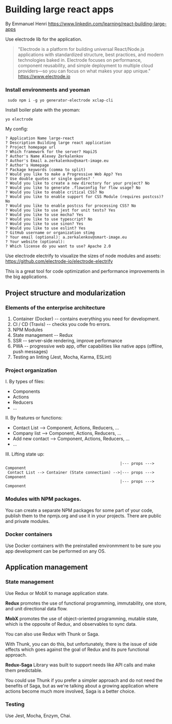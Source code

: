 # Building large react apps

By Emmanuel Henri
https://www.linkedin.com/learning/react-building-large-apps

Use electrode lib for the application.
> "Electrode is a platform for building universal React/Node.js applications with standardized structure, best practices, and modern technologies baked in. Electrode focuses on performance, component reusability, and simple deployment to multiple cloud providers—so you can focus on what makes your app unique."
https://www.electrode.io

### Install environments and yeoman
     sudo npm i -g yo generator-electrode xclap-cli

Install boiler plate with the yeoman:

    yo electrode

My config: 
```
? Application Name large-react
? Description Building large react application
? Project homepage url 
? Which framework for the server? HapiJS
? Author's Name Alexey Zerkalenkov
? Author's Email a.zerkalenkov@smart-image.eu
? Author's Homepage 
? Package keywords (comma to split) 
? Would you like to make a Progressive Web App? Yes
? Use double quotes or single quotes? '
? Would you like to create a new directory for your project? No
? Would you like to generate .flowconfig for flow usage? No
? Would you like to enable critical CSS? No
? Would you like to enable support for CSS Module (requires postcss)? No
? Would you like to enable postcss for processing CSS? No
? Would you like to use jest for unit tests? Yes
? Would you like to use mocha? Yes
? Would you like to use typescript? No
? Would you like to use sinon? Yes
? Would you like to use eslint? Yes
? GitHub username or organization stimg
? Your email (optional): a.zerkalenkov@smart-image.eu
? Your website (optional): 
? Which license do you want to use? Apache 2.0
```

Use electrode electrify to visualize the sizes of node modules and assets:
https://github.com/electrode-io/electrode-electrify

This is a great tool for code optimization and performance improvements in the big applications.

## Project structure and modularization

### Elements of the enterprise architecture

1. Container (Docker) -- contains everything you need for development.
2. CI / CD (Travis) -- checks you code fro errors.
3. NPM Modules
4. State management -- Redux
5. SSR -- server-side rendering, improve performance
6. PWA -- progressive web app, offer capabilities like native apps (offline, push messages)
7. Testing an linting (Jest, Mocha, Karma, ESLint)

### Project organization
I. By types of files:
   - Components
   - Actions
   - Reducers
   - ...

II. By features or functions:
   - Contact List --> Component, Actions, Reducers, ...
   - Company list --> Component, Actions, Reducers, ...
   - Add new contact -->  Component, Actions, Reducers, ...
   - ...

III. Lifting state up:
```
                                                  |--- props ---> Component
 Contact List --> Container (State connection) -->|--- props ---> Component
                                                  |--- props ---> Component                                
```

### Modules with NPM packages.

You can create a separate NPM packages for some part of your code, publish them to the npmjs.org and use it in your projects. There are public and private modules.

### Docker containers

Use Docker containers with the preinstalled environmment to be sure you app development can be performed on any OS.

## Application management

### State management
Use Redux or MobX to manage application state.

**Redux** promotes the use of functional programming, immutability, one store, and unit directional data flow.

**MobX** promotes the use of object-oriented programming, mutable state, which is the opposite of Redux, and observables to sync data. 

You can also use Redux with Thunk or Saga.

With Thunk, you can do this, but unfortunately, there is the issue of side effects which goes against the goal of Redux and its pure functional approach.

**Redux-Saga** Library was built to support needs like API calls and make them predictable. 

You could use Thunk if you prefer a simpler approach and do not need the benefits of Saga, but as we're talking about a growing application where actions become much more involved, Saga is a better choice. 

### Testing

Use Jest, Mocha, Enzym, Chai.
